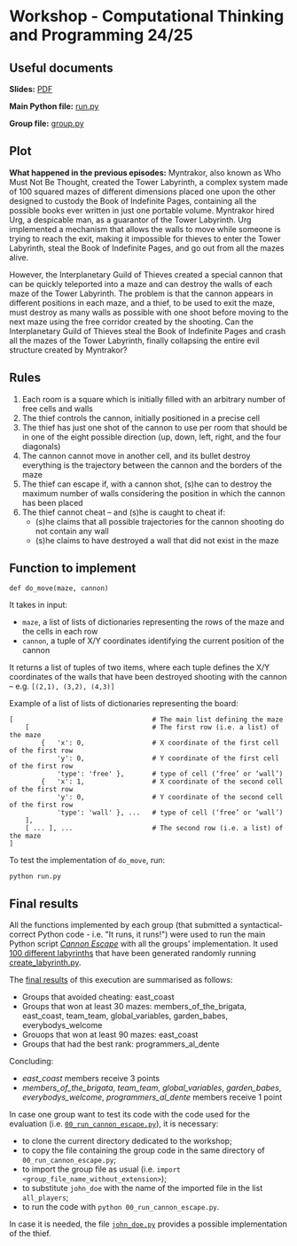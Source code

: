 # Workshop - Computational Thinking and Programming 24/25

## Useful documents

**Slides:** [PDF](https://comp-think.github.io/2024-2025/workshop/workshop2425-slides.pdf)

**Main Python file:** [run.py](https://comp-think.github.io/2024-2025/workshop/run.py)

**Group file:** [group.py](https://comp-think.github.io/2024-2025/workshop/group.py)

## Plot

**What happened in the previous episodes:** Myntrakor, also known as Who Must Not Be Thought, created the Tower Labyrinth, a complex system made of 100 squared mazes of different dimensions placed one upon the other designed to custody the Book of Indefinite Pages, containing all the possible books ever written in just one portable volume. Myntrakor hired Urg, a despicable man, as a guarantor of the Tower Labyrinth. Urg implemented a mechanism that allows the walls to move while someone is trying to reach the exit, making it impossible for thieves to enter the Tower Labyrinth, steal the Book of Indefinite Pages, and go out from all the mazes alive.

However, the Interplanetary Guild of Thieves created a special cannon that can be quickly teleported into a maze and can destroy the walls of each maze of the Tower Labyrinth. The problem is that the cannon appears in different positions in each maze, and a thief, to be used to exit the maze, must destroy as many walls as possible with one shoot before moving to the next maze using the free corridor created by the shooting. Can the Interplanetary Guild of Thieves steal the Book of Indefinite Pages and crash all the mazes of the Tower Labyrinth, finally collapsing the entire evil structure created by Myntrakor?

## Rules

1. Each room is a square which is initially filled with an arbitrary number of free cells and walls
1. The thief controls the cannon, initially positioned in a precise cell
1. The thief has just one shot of the cannon to use per room that should be in one of the eight possible direction (up, down, left, right, and the four diagonals)
1. The cannon cannot move in another cell, and its bullet destroy everything is the trajectory between the cannon and the borders of the maze
1. The thief can escape if, with a cannon shot, (s)he can to destroy the maximum number of walls considering the position in which the cannon has been placed
1. The thief cannot cheat – and (s)he is caught to cheat if: 
   * (s)he claims that all possible trajectories for the cannon shooting do not contain any wall
   * (s)he claims to have destroyed a wall that did not exist in the maze

## Function to implement
```
def do_move(maze, cannon)
```

It takes in input:
* `maze`, a list of lists of dictionaries representing the rows of the maze and the cells in each row
* `cannon`, a tuple of X/Y coordinates identifying the current position of the cannon

It returns a list of tuples of two items, where each tuple defines the X/Y coordinates of the walls that have been destroyed shooting with the cannon – e.g. `[(2,1), (3,2), (4,3)]`

Example of a list of lists of dictionaries representing the board:
```
[									# The main list defining the maze
	[								# The first row (i.e. a list) of the maze 
		{	'x': 0,					# X coordinate of the first cell of the first row 
			'y': 0,					# Y coordinate of the first cell of the first row
			'type': 'free' },		# type of cell (‘free’ or ‘wall’) 
		{	'x': 1,					# X coordinate of the second cell of the first row 
			'y': 0,					# Y coordinate of the second cell of the first row
			'type': 'wall' }, ...	# type of cell (‘free’ or ‘wall’) 
	], 
	[ ... ], ...					# The second row (i.e. a list) of the maze 
]
```

To test the implementation of `do_move`, run:

```
python run.py
```

## Final results
All the functions implemented by each group (that submitted a syntactical-correct Python code - i.e. "It runs, it runs!") were used to run the main Python script [*Cannon Escape*](https://comp-think.github.io/2024-2025/workshop/00_run_cannon_escape.py) with all the groups' implementation. It used [100 different labyrinths](https://github.com/comp-think/2024-2025/tree/main/docs/workshop/rooms) that have been generated randomly running [create_labyrinth.py](https://comp-think.github.io/2024-2025/workshop/support/create_rooms.py).

The [final results](https://comp-think.github.io/2024-2025/workshop/00_results.txt) of this execution are summarised as follows:

* Groups that avoided cheating: east_coast
* Groups that won at least 30 mazes: members_of_the_brigata, east_coast, team_team, global_variables, garden_babes, everybodys_welcome
* Grouops that won at least 90 mazes: east_coast
* Groups that had the best rank: programmers_al_dente

Concluding:
* *east_coast* members receive 3 points
* *members_of_the_brigata*, *team_team*, *global_variables*, *garden_babes*, *everybodys_welcome*, *programmers_al_dente* members receive 1 point

In case one group want to test its code with the code used for the evaluation (i.e. [`00_run_cannon_escape.py`](https://comp-think.github.io/2024-2025/workshop/00_run_cannon_escape.py)), it is necessary:

* to clone the current directory dedicated to the workshop;
* to copy the file containing the group code in the same directory of `00_run_cannon_escape.py`;
* to import the group file as usual (i.e. `import <group_file_name_without_extension>`);
* to substitute `john_doe` with the name of the imported file in the list `all_players`;
* to run the code with `python 00_run_cannon_escape.py`.

In case it is needed, the file [`john_doe.py`](https://comp-think.github.io/2024-2025/workshop/john_doe.py) provides a possible implementation of the thief.
